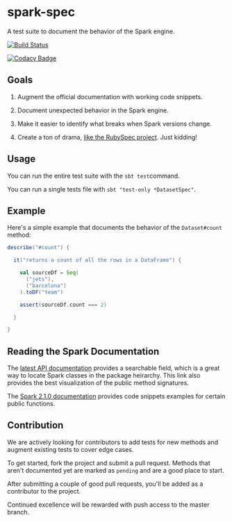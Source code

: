 # spark-spec

A test suite to document the behavior of the Spark engine.

[![Build Status](https://travis-ci.org/MrPowers/spark-spec.svg?branch=master)](https://travis-ci.org/MrPowers/spark-spec)

[![Codacy Badge](https://api.codacy.com/project/badge/Grade/a00f602d308a49139dbf3a92eeb8473c)](https://www.codacy.com/app/MrPowers/spark-spec?utm_source=github.com&amp;utm_medium=referral&amp;utm_content=MrPowers/spark-spec&amp;utm_campaign=Badge_Grade)

## Goals

1. Augment the official documentation with working code snippets.

2. Document unexpected behavior in the Spark engine.

3. Make it easier to identify what breaks when Spark versions change.

4. Create a ton of drama, [like the RubySpec project](https://news.ycombinator.com/item?id=8821015).  Just kidding!

## Usage

You can run the entire test suite with the `sbt test`command.

You can run a single tests file with `sbt "test-only *DatasetSpec"`.

## Example

Here's a simple example that documents the behavior of the `Dataset#count` method:

```scala
describe("#count") {

  it("returns a count of all the rows in a DataFrame") {

    val sourceDf = Seq(
      ("jets"),
      ("barcelona")
    ).toDF("team")

    assert(sourceDf.count === 2)

  }

}
```

## Reading the Spark Documentation

The [latest API documentation](http://spark.apache.org/docs/latest/api/scala/index.html#org.apache.spark.sql.Dataset) provides a searchable field, which is a great way to locate Spark classes in the package heirarchy.  This link also provides the best visualization of the public method signatures.

The [Spark 2.1.0 documentation](https://spark.apache.org/docs/2.1.0/api/java/org/apache/spark/sql/functions.html) provides code snippets examples for certain public functions.

## Contribution

We are actively looking for contributors to add tests for new methods and augment existing tests to cover edge cases.

To get started, fork the project and submit a pull request.  Methods that aren't documented yet are marked as `pending` and are a good place to start.

After submitting a couple of good pull requests, you'll be added as a contributor to the project.

Continued excellence will be rewarded with push access to the master branch.
